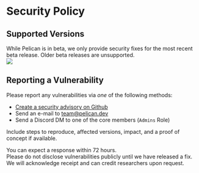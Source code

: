 # Security Policy

## Supported Versions

While Pelican is in beta, we only provide security fixes for the most recent beta release. Older beta releases are unsupported.  
![](https://img.shields.io/github/v/release/pelican-dev/panel?label=latest-release)

## Reporting a Vulnerability

Please report any vulnerabilities via _one_ of the following methods:
- [Create a security advisory on Github](https://github.com/pelican-dev/panel/security/advisories/new)
- Send an e-mail to team@pelican.dev
- Send a Discord DM to one of the core members (`Admins` Role)

Include steps to reproduce, affected versions, impact, and a proof of concept if available.

You can expect a response within 72 hours.  
Please do not disclose vulnerabilities publicly until we have released a fix. We will acknowledge receipt and can credit researchers upon request.
